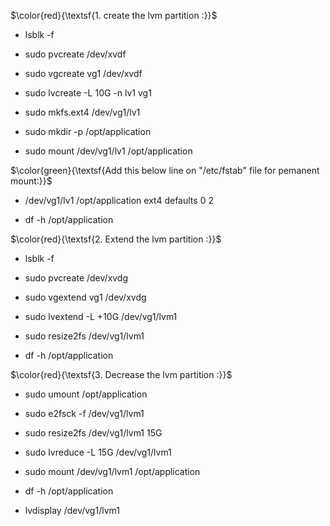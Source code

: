 
$\color{red}{\textsf{1. create the lvm partition :}}$

- lsblk -f

- sudo pvcreate /dev/xvdf

- sudo vgcreate vg1 /dev/xvdf

- sudo lvcreate -L 10G -n lv1 vg1

- sudo mkfs.ext4 /dev/vg1/lv1

- sudo mkdir -p /opt/application

- sudo mount /dev/vg1/lv1 /opt/application  

$\color{green}{\textsf{Add this below line on "/etc/fstab" file for pemanent mount:}}$

- /dev/vg1/lv1  /opt/application  ext4  defaults  0  2

- df -h /opt/application


$\color{red}{\textsf{2. Extend the lvm partition :}}$

- lsblk -f

- sudo pvcreate /dev/xvdg

- sudo vgextend vg1 /dev/xvdg

- sudo lvextend -L +10G /dev/vg1/lvm1

- sudo resize2fs /dev/vg1/lvm1

- df -h /opt/application

$\color{red}{\textsf{3. Decrease the lvm partition :}}$

- sudo umount /opt/application

- sudo e2fsck -f /dev/vg1/lvm1

- sudo resize2fs /dev/vg1/lvm1 15G

- sudo lvreduce -L 15G /dev/vg1/lvm1

- sudo mount /dev/vg1/lvm1 /opt/application

- df -h /opt/application
  
- lvdisplay /dev/vg1/lvm1

